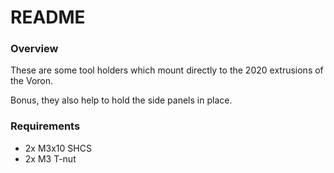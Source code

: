 # README

### Overview

These are some tool holders which mount directly to the 2020 extrusions of the Voron.

Bonus, they also help to hold the side panels in place.

### Requirements

 * 2x M3x10 SHCS
 * 2x M3 T-nut

